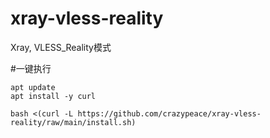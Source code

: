 # xray-vless-reality
Xray, VLESS_Reality模式


#一键执行
```
apt update
apt install -y curl
```
```
bash <(curl -L https://github.com/crazypeace/xray-vless-reality/raw/main/install.sh)
```
